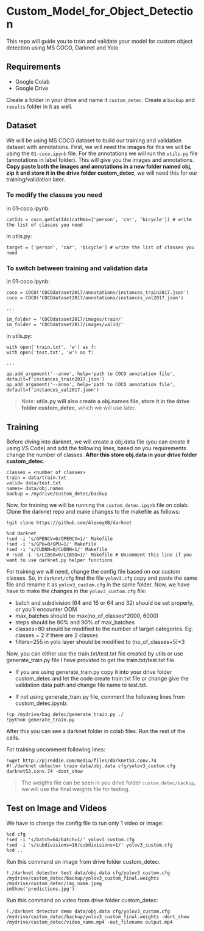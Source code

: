 # Custom_Model_for_Object_Detection

This repo will guide you to train and validate your model for custom object detection using MS COCO, Darknet and Yolo.

## Requirements

- Google Colab
- Google Drive

Create a folder in your drive and name it `custom_detec`. Create a `backup` and `results` folder in it as well.

## Dataset

We will be using MS COCO dataset to build our training and validation dataset with annotations. First, we will need the images for this we will be using the `01-coco.ipynb` file. For the annotations we will run the `utils.py` file (annotations in label folder). This will give you the images and annotations. **Copy paste both the images and annotations in a new folder named obj, zip it and store it in the drive folder custom_detec**, we will need this for our training/validation later.

### To modify the classes you need

in 01-coco.ipynb:
```
catIds = coco.getCatIds(catNms=['person', 'car', 'bicycle']) # write the list of classes you need
```

in utils.py:
```
target = ['person', 'car', 'bicycle'] # write the list of classes you need
```

### To switch between training and validation data

in 01-coco.ipynb:
```
coco = COCO('COCOdataset2017/annotations/instances_train2017.json') 
coco = COCO('COCOdataset2017/annotations/instances_val2017.json')

...

im_folder = 'COCOdataset2017/images/train/'
im_folder = 'COCOdataset2017/images/valid/' 
```

in utils.py:
```
with open('train.txt', 'w') as f:
with open('test.txt', 'w') as f:

...

ap.add_argument('--anno', help='path to COCO annotation file', default=f'instances_train2017.json')
ap.add_argument('--anno', help='path to COCO annotation file', default=f'instances_val2017.json')
```

> Note: **utils.py will also create a obj.names file, store it in the drive folder custom_detec**, which we will use later.

## Training

Before diving into darknet, we will create a obj.data file (you can create it using VS Code) and add the following lines, based on you requirements change the number of classes. **After this store obj.data in your drive folder custom_detec**.

```
classes = <number of classes>
train = data/train.txt
valid= data/test.txt
names= data/obj.names
backup = /mydrive/custom_detec/backup
```

Now, for training we will be running the `custom_detec.ipynb` file on colab. Clone the darknet repo and make changes to the makefile as follows:

```
!git clone https://github.com/AlexeyAB/darknet

%cd darknet
!sed -i 's/OPENCV=0/OPENCV=1/' Makefile
!sed -i 's/GPU=0/GPU=1/' Makefile
!sed -i 's/CUDNN=0/CUDNN=1/' Makefile
# !sed -i 's/LIBSO=0/LIBSO=1/' Makefile # Uncomment this line if you want to use darknet.py helper functions
```

For training we will need, change the config file based on our custom classes. So, in `darknet/cfg` find the file `yolov3.cfg` copy and paste the same file and rename it as `yolov3_custom.cfg` in the same folder. Now, we have have to make the changes in the `yolov3_custom.cfg` file:


- batch and subdivision (64 and 16 or 64 and 32) should be set properly, or you’ll encounter OOM
- max_batches should be max(no_of_classes*2000, 6000)
- steps should be 80% and 90% of max_batches
- classes=80 should be modified to the number of target categories. Eg. classes = 2 if there are 2 classes
- filters=255 in yolo layer should be modified to (no_of_classes+5)*3

Now, you can either use the train.txt/test.txt file created by utils or use generate_train.py file I have provided to get the train.txt/test.txt file.

- If you are using generate_train.py copy it into your drive folder custom_detec and let the code create train.txt file or change give the validation data path and change file name to test.txt. 

- If not using generate_train.py file, comment the following lines from custom_detec.ipynb:

```
!cp /mydrive/bag_detec/generate_train.py ./
!python generate_train.py
```

After this you can see a darknet folder in colab files. Run the rest of the cells.

For training uncomment following lines:

```
!wget http://pjreddie.com/media/files/darknet53.conv.74
#!./darknet detector train data/obj.data cfg/yolov3_custom.cfg darknet53.conv.74 -dont_show
```
> The weigths file can be seen in you drive folder `custom_detec/backup`, we will use the final weights file for testing.

## Test on Image and Videos

We have to change the config file to run only 1 video or image:

```
%cd cfg
!sed -i 's/batch=64/batch=1/' yolov3_custom.cfg
!sed -i 's/subdivisions=16/subdivisions=1/' yolov3_custom.cfg
%cd ..
```

Run this command on image from drive folder custom_detec:
```
!./darknet detector test data/obj.data cfg/yolov3_custom.cfg /mydrive/custom_detec/backup/yolov3_custom_final.weights /mydrive/custom_detec/img_name.jpeg
imShow('predictions.jpg')
```

Run this command on video from drive folder custom_detec:
```
!./darknet detector demo data/obj.data cfg/yolov3_custom.cfg /mydrive/custom_detec/backup/yolov3_custom_final.weights -dont_show /mydrive/custom_detec/video_name.mp4 -out_filename output.mp4
```
